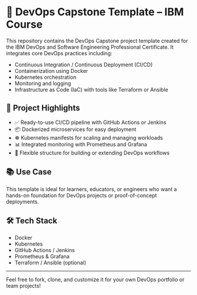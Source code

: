# 🚀 DevOps Capstone Template – IBM Course

This repository contains the DevOps Capstone project template created for the IBM DevOps and Software Engineering Professional Certificate. It integrates core DevOps practices including:

- Continuous Integration / Continuous Deployment (CI/CD)
- Containerization using Docker
- Kubernetes orchestration
- Monitoring and logging
- Infrastructure as Code (IaC) with tools like Terraform or Ansible

## 📌 Project Highlights

- ✅ Ready-to-use CI/CD pipeline with GitHub Actions or Jenkins
- 📦 Dockerized microservices for easy deployment
- ☸️ Kubernetes manifests for scaling and managing workloads
- 📊 Integrated monitoring with Prometheus and Grafana
- 🔧 Flexible structure for building or extending DevOps workflows

## 📚 Use Case

This template is ideal for learners, educators, or engineers who want a hands-on foundation for DevOps projects or proof-of-concept deployments.

## 🛠 Tech Stack

- Docker
- Kubernetes
- GitHub Actions / Jenkins
- Prometheus & Grafana
- Terraform / Ansible (optional)

---

Feel free to fork, clone, and customize it for your own DevOps portfolio or team projects!

